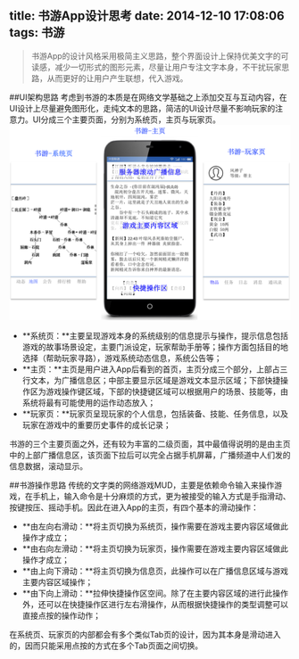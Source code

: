 title: 书游App设计思考
date: 2014-12-10 17:08:06
tags: 书游
---

>书游App的设计风格采用极简主义思路，整个界面设计上保持优美文字的可读感，减少一切形式的图形元素，尽量让用户专注文字本身，不干扰玩家思路，从而更好的让用户产生联想，代入游戏。

##UI架构思路
考虑到书游的本质是在网络文学基础之上添加交互与互动内容，在UI设计上尽量避免图形化，走纯文本的思路，简洁的UI设计尽量不影响玩家的注意力。UI分成三个主要页面，分别为系统页，主页与玩家页。
![书游UI示意图](images/bookgame-main.png)
* **系统页：**主要呈现游戏本身的系统级别的信息提示与操作，提示信息包括游戏的故事场景设定，主要门派设定，玩家帮助手册等；操作方面包括目的地选择（帮助玩家寻路），游戏系统动态信息，系统公告等；
* **主页：**主页是用户进入App后看到的首页，主页分成三个部分，上部占三行文本，为广播信息区；中部主要显示区域是游戏文本显示区域；下部快捷操作区为游戏操作键区域，下部的快捷键区域可以根据用户的场景、技能等，由系统将最有可能使用的运作动态放入；
* **玩家页：**玩家页呈现玩家的个人信息，包括装备、技能、任务信息，以及玩家在游戏中的重要历史事件的成长记录；

书游的三个主要页面之外，还有较为丰富的二级页面，其中最值得说明的是由主页中的上部广播信息区，该页面下拉后可以完全占据手机屏幕，广播频道中人们发的信息数据，滚动显示。

##书游操作思路
传统的文字类的网络游戏MUD，主要是依赖命令输入来操作游戏，在手机上，输入命令是十分麻烦的方式，更为被接受的输入方式是手指滑动、按键按压、摇动手机。因此在进入App的主页，有四个基本的滑动操作：
* **由左向右滑动：**将主页切换为系统页，操作需要在游戏主要内容区域做此操作才成立；
* **由右向左滑动：**将主页切换为玩家页，操作需要在游戏主要内容区域做此操作才成立；
* **由上向下滑动：**将主页切换为信息页，此操作可以在广播信息区域与游戏主要内容区域操作；
* **由下向上滑动：**拉伸快捷操作区空间。除了在主要内容区域的进行此操作外，还可以在快捷操作区进行左右滑操作，从而根据快捷操作的类型调整可以直接点按的操作动作；

在系统页、玩家页的内部都会有多个类似Tab页的设计，因为其本身是滑动进入的，因而只能采用点按的方式在多个Tab页面之间切换。
